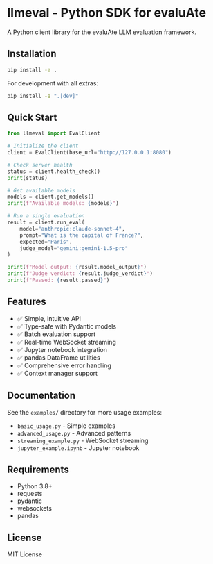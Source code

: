 # llmeval - Python SDK for evaluAte

A Python client library for the evaluAte LLM evaluation framework.

## Installation

```bash
pip install -e .
```

For development with all extras:
```bash
pip install -e ".[dev]"
```

## Quick Start

```python
from llmeval import EvalClient

# Initialize the client
client = EvalClient(base_url="http://127.0.0.1:8080")

# Check server health
status = client.health_check()
print(status)

# Get available models
models = client.get_models()
print(f"Available models: {models}")

# Run a single evaluation
result = client.run_eval(
    model="anthropic:claude-sonnet-4",
    prompt="What is the capital of France?",
    expected="Paris",
    judge_model="gemini:gemini-1.5-pro"
)

print(f"Model output: {result.model_output}")
print(f"Judge verdict: {result.judge_verdict}")
print(f"Passed: {result.passed}")
```

## Features

- ✅ Simple, intuitive API
- ✅ Type-safe with Pydantic models
- ✅ Batch evaluation support
- ✅ Real-time WebSocket streaming
- ✅ Jupyter notebook integration
- ✅ pandas DataFrame utilities
- ✅ Comprehensive error handling
- ✅ Context manager support

## Documentation

See the `examples/` directory for more usage examples:
- `basic_usage.py` - Simple examples
- `advanced_usage.py` - Advanced patterns
- `streaming_example.py` - WebSocket streaming
- `jupyter_example.ipynb` - Jupyter notebook

## Requirements

- Python 3.8+
- requests
- pydantic
- websockets
- pandas

## License

MIT License
